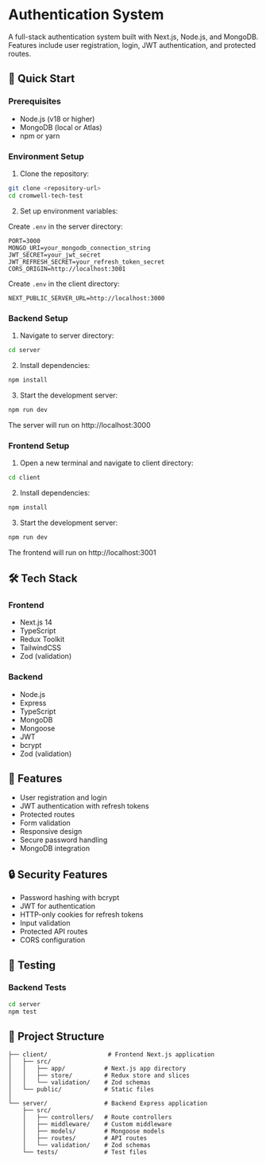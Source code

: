 # Authentication System

A full-stack authentication system built with Next.js, Node.js, and MongoDB. Features include user registration, login, JWT authentication, and protected routes.

## 🚀 Quick Start

### Prerequisites

- Node.js (v18 or higher)
- MongoDB (local or Atlas)
- npm or yarn

### Environment Setup

1. Clone the repository:

```bash
git clone <repository-url>
cd cromwell-tech-test
```

2. Set up environment variables:

Create `.env` in the server directory:

```env
PORT=3000
MONGO_URI=your_mongodb_connection_string
JWT_SECRET=your_jwt_secret
JWT_REFRESH_SECRET=your_refresh_token_secret
CORS_ORIGIN=http://localhost:3001
```

Create `.env` in the client directory:

```env
NEXT_PUBLIC_SERVER_URL=http://localhost:3000
```

### Backend Setup

1. Navigate to server directory:

```bash
cd server
```

2. Install dependencies:

```bash
npm install
```

3. Start the development server:

```bash
npm run dev
```

The server will run on http://localhost:3000

### Frontend Setup

1. Open a new terminal and navigate to client directory:

```bash
cd client
```

2. Install dependencies:

```bash
npm install
```

3. Start the development server:

```bash
npm run dev
```

The frontend will run on http://localhost:3001

## 🛠️ Tech Stack

### Frontend

- Next.js 14
- TypeScript
- Redux Toolkit
- TailwindCSS
- Zod (validation)

### Backend

- Node.js
- Express
- TypeScript
- MongoDB
- Mongoose
- JWT
- bcrypt
- Zod (validation)

## 📝 Features

- User registration and login
- JWT authentication with refresh tokens
- Protected routes
- Form validation
- Responsive design
- Secure password handling
- MongoDB integration

## 🔒 Security Features

- Password hashing with bcrypt
- JWT for authentication
- HTTP-only cookies for refresh tokens
- Input validation
- Protected API routes
- CORS configuration

## 🧪 Testing

### Backend Tests

```bash
cd server
npm test
```

## 📁 Project Structure

```
├── client/                 # Frontend Next.js application
│   ├── src/
│   │   ├── app/           # Next.js app directory
│   │   ├── store/         # Redux store and slices
│   │   └── validation/    # Zod schemas
│   └── public/            # Static files
│
└── server/                # Backend Express application
    ├── src/
    │   ├── controllers/   # Route controllers
    │   ├── middleware/    # Custom middleware
    │   ├── models/        # Mongoose models
    │   ├── routes/        # API routes
    │   └── validation/    # Zod schemas
    └── tests/             # Test files
```
